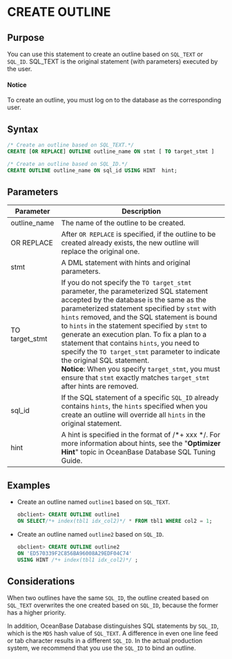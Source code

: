 # CREATE OUTLINE

## Purpose

You can use this statement to create an outline based on `SQL_TEXT` or `SQL_ID`. SQL_TEXT is the original statement (with parameters) executed by the user.

  <main id="notice" type='notice'>
    <h4>Notice</h4>
    <p>To create an outline, you must log on to the database as the corresponding user. </p>
  </main>

## Syntax

```sql
/* Create an outline based on SQL_TEXT.*/
CREATE [OR REPLACE] OUTLINE outline_name ON stmt [ TO target_stmt ]

/* Create an outline based on SQL_ID.*/
CREATE OUTLINE outline_name ON sql_id USING HINT  hint;
```

## Parameters

| Parameter | Description |
|----------------|---------------------------------------------------------------------------------------------------------------------------------------------------------------------------------------------------------------------------------------------------------------------------------------------------------------|
| outline_name | The name of the outline to be created.  |
| OR REPLACE | After `OR REPLACE` is specified, if the outline to be created already exists, the new outline will replace the original one.  |
| stmt | A DML statement with hints and original parameters.  |
| TO target_stmt | If you do not specify the `TO target_stmt` parameter, the parameterized SQL statement accepted by the database is the same as the parameterized statement specified by `stmt` with `hints` removed, and the SQL statement is bound to `hints` in the statement specified by `stmt` to generate an execution plan. To fix a plan to a statement that contains `hints`, you need to specify the `TO target_stmt` parameter to indicate the original SQL statement.   <br>**Notice**: When you specify `target_stmt`, you must ensure that `stmt` exactly matches `target_stmt` after hints are removed.  |
| sql_id | If the SQL statement of a specific `SQL_ID` already contains `hints`, the `hints` specified when you create an outline will override all `hints` in the original statement.  |
| hint | A hint is specified in the format of /\*+ xxx \*/. For more information about hints, see the "**Optimizer Hint**" topic in OceanBase Database SQL Tuning Guide.  |

## Examples

* Create an outline named `outline1` based on `SQL_TEXT`.

   ```sql
   obclient> CREATE OUTLINE outline1
   ON SELECT/*+ index(tbl1 idx_col2)*/ * FROM tbl1 WHERE col2 = 1;
   ```

* Create an outline named `outline2` based on `SQL_ID`.

   ```sql
   obclient> CREATE OUTLINE outline2
   ON 'ED570339F2C856BA96008A29EDF04C74'
   USING HINT /*+ index(tbl1 idx_col2)*/ ;
   ```

## Considerations

When two outlines have the same `SQL_ID`, the outline created based on `SQL_TEXT` overwrites the one created based on `SQL_ID`, because the former has a higher priority.

In addition, OceanBase Database distinguishes SQL statements by `SQL_ID`, which is the `MD5` hash value of `SQL_TEXT`. A difference in even one line feed or tab character results in a different `SQL_ID`. In the actual production system, we recommend that you use the `SQL_ID` to bind an outline.
